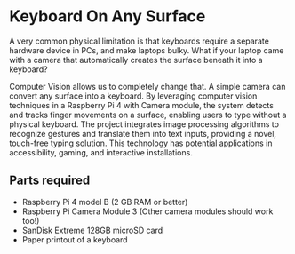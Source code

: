 # Keyboard On Any Surface
A very common physical limitation is that keyboards require a separate hardware device in PCs, and make laptops bulky. What if your laptop came with a camera that automatically creates the surface beneath it into a keyboard?

Computer Vision allows us to completely change that. A simple camera can convert any surface into a keyboard. By leveraging computer vision techniques in a Raspberry Pi 4 with Camera module, the system detects and tracks finger movements on a surface, enabling users to type without a physical keyboard. The project integrates image processing algorithms to recognize gestures and translate them into text inputs, providing a novel, touch-free typing solution. This technology has potential applications in accessibility, gaming, and interactive installations.

## Parts required
- Raspberry Pi 4 model B (2 GB RAM or better)
- Raspberry Pi Camera Module 3 (Other camera modules should work too!)
- SanDisk Extreme 128GB microSD card
- Paper printout of a keyboard
